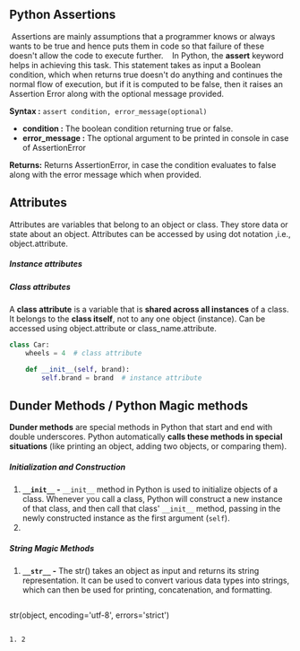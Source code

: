 
## Python Assertions

 Assertions are mainly assumptions that a programmer knows or always wants to be true and hence puts them in code so that failure of these doesn't allow the code to execute further. 
 
 In Python, the **assert** keyword helps in achieving this task. This statement takes as input a Boolean condition, which when returns true doesn't do anything and continues the normal flow of execution, but if it is computed to be false, then it raises an Assertion Error along with the optional message provided.

**Syntax :** `assert condition, error_message(optional)` 
- **condition :** The boolean condition returning true or false. 
- **error_message :** The optional argument to be printed in console in case of AssertionError

**Returns:** Returns AssertionError, in case the condition evaluates to false along with the error message which when provided.

## Attributes

Attributes are variables that belong to an object or class. They store data or state about an object. 
Attributes can be accessed by using dot notation ,i.e., object.attribute. 

##### Instance attributes

##### Class attributes

A **class attribute** is a variable that is **shared across all instances** of a class. It belongs to the **class itself**, not to any one object (instance). Can be accessed using object.attribute or class_name.attribute. 

```python
class Car:
    wheels = 4  # class attribute

    def __init__(self, brand):
        self.brand = brand  # instance attribute

```

## Dunder Methods / Python Magic methods

**Dunder methods** are special methods in Python that start and end with double underscores. Python automatically **calls these methods in special situations** (like printing an object, adding two objects, or comparing them).

##### Initialization and Construction 
1. **`__init__`  -** `__init__` method in Python is used to initialize objects of a class. Whenever you call a class, Python will construct a new instance of that class, and then call that class' `__init__` method, passing in the newly constructed instance as the first argument (`self`).
2. 

##### String Magic Methods
1. **`__str__` -** The str() takes an object as input and returns its string representation. It can be used to convert various data types into strings, which can then be used for printing, concatenation, and formatting. 
   ```python
str(object, encoding='utf-8', errors='strict')
```

1. 2